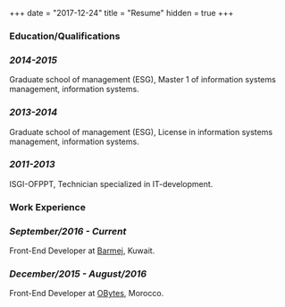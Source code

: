 +++
date = "2017-12-24"
title = "Resume"
hidden = true
+++

### **Education/Qualifications**

### ***2014-2015***
Graduate school of management (ESG), Master 1 of information systems management, information systems.
### ***2013-2014***
Graduate school of management (ESG), License in information systems management, information systems.
### ***2011-2013*** 
ISGI-OFPPT, Technician specialized in IT-development.

### **Work Experience**

### ***September/2016 - Current***
Front-End Developer at [Barmej](https://www.barmej.com/), Kuwait.
### ***December/2015 - August/2016***
Front-End Developer at [OBytes](https://www.obytes.com/), Morocco.
